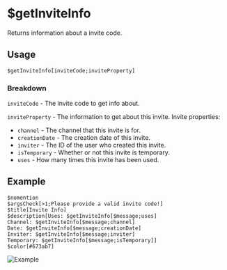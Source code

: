 # $getInviteInfo
Returns information about a invite code.

## Usage
```
$getInviteInfo[inviteCode;inviteProperty]
```

### Breakdown
`inviteCode` - The invite code to get info about.

`inviteProperty` - The information to get about this invite. Invite properties:
  - `channel` - The channel that this invite is for.
  - `creationDate` - The creation date of this invite.
  - `inviter` - The ID of the user who created this invite.
  - `isTemporary` - Whether or not this invite is temporary.
  - `uses` - How many times this invite has been used.

## Example
```
$nomention
$argsCheck[>1;Please provide a valid invite code!]
$title[Invite Info]
$description[Uses: $getInviteInfo[$message;uses]
Channel: $getInviteInfo[$message;channel]
Date: $getInviteInfo[$message;creationDate]
Inviter: $getInviteInfo[$message;inviter]
Temporary: $getInviteInfo[$message;isTemporary]]
$color[#673ab7]
```

![Example](https://user-images.githubusercontent.com/69215413/122654170-88880280-d117-11eb-9123-947b48354ab6.png)
